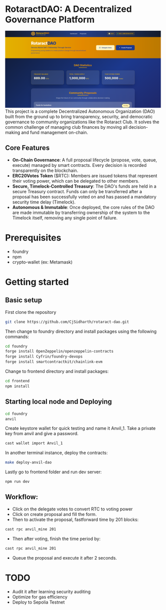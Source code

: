 # RotaractDAO: A Decentralized Governance Platform
![Dashboard](./images/dashboard.png)
This project is a complete Decentralized Autonomous Organization (DAO) built from the ground up to bring transparency, security, and democratic governance to community organizations like the Rotaract Club. It solves the common challenge of managing club finances by moving all decision-making and fund management on-chain.

## Core Features
- **On-Chain Governance**: A full proposal lifecycle (propose, vote, queue, execute) managed by smart contracts. Every decision is recorded transparently on the blockchain.
- **ERC20Votes Token** ($RTC): Members are issued tokens that represent their voting power, which can be delegated to other members.
- **Secure, Timelock-Controlled Treasury**: The DAO's funds are held in a secure Treasury contract. Funds can only be transferred after a proposal has been successfully voted on and has passed a mandatory security time delay (Timelock).
- **Autonomous & Immutable**: Once deployed, the core rules of the DAO are made immutable by transferring ownership of the system to the Timelock itself, removing any single point of failure.

# Prerequisites
- foundry
- npm
- crypto-wallet (ex: Metamask)

# Getting started
## Basic setup
First clone the repository
```bash
git clone https://github.com/CjSidharth/rotaract-dao.git
```
Then change to foundry directory and install packages using the following commands:
```bash
cd foundry
forge install OpenZeppelin/openzeppelin-contracts
forge install Cyfrin/foundry-devops
forge install smartcontractkit/chainlink-evm                 
```
Change to frontend directory and install packages:
```bash
cd frontend
npm install
```



## Starting local node and Deploying
```bash
cd foundry
anvil
```
Create keystore wallet for quick testing and name it Anvil_1.
Take a private key from anvil and give a password.
```bash
cast wallet import Anvil_1
```
In another terminal instance, deploy the contracts:
```bash
make deploy-anvil-dao
```
Lastly go to frontend folder and run dev server:
```bash
npm run dev
```

## Workflow:
- Click on the delegate votes to convert RTC to voting power
- Click on create proposal and fill the form.
- Then to activate the proposal, fastforward time by 201 blocks:
```bash
cast rpc anvil_mine 201
```
- Then after voting, finish the time period by:
```bash
cast rpc anvil_mine 201
```
- Queue the proposal and execute it after 2 seconds.

# TODO
- Audit it after learning security auditing
- Optimize for gas efficiency
- Deploy to Sepolia Testnet

